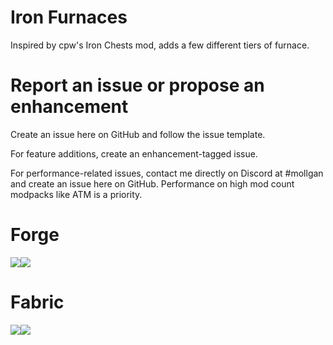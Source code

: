 # Iron Furnaces
Inspired by cpw's Iron Chests mod, adds a few different tiers of furnace.

# Report an issue or propose an enhancement
Create an issue here on GitHub and follow the issue template.

For feature additions, create an enhancement-tagged issue.

For performance-related issues, contact me directly on Discord at #mollgan and create an issue here on GitHub. Performance on high mod count modpacks like ATM is a priority.

# Forge
<a href="https://www.curseforge.com/minecraft/mc-mods/iron-furnaces" target="_blank"><img src="http://cf.way2muchnoise.eu/short_237664.svg?badge_style=flat" /><a href="https://www.curseforge.com/minecraft/mc-mods/iron-furnaces" target="_blank"><img src="http://cf.way2muchnoise.eu/versions/237664.svg?badge_style=flat" /></a>

# Fabric
<a href="https://www.curseforge.com/minecraft/mc-mods/iron-furnaces-fabric" target="_blank"><img src="http://cf.way2muchnoise.eu/short_318036.svg?badge_style=flat" /><a href="https://www.curseforge.com/minecraft/mc-mods/iron-furnaces-fabric" target="_blank"><img src="http://cf.way2muchnoise.eu/versions/318036.svg?badge_style=flat" /></a>
